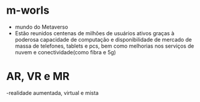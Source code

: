 # m-worls
- mundo do Metaverso
- Estão reunidos centenas de milhões de usuários ativos graças à poderosa capacidade de computação e disponibilidade de mercado de massa de telefones, tablets e pcs, bem como melhorias nos serviços de nuvem e conectividade(como fibra e 5g)
# AR, VR e MR
-realidade aumentada, virtual e  mista
